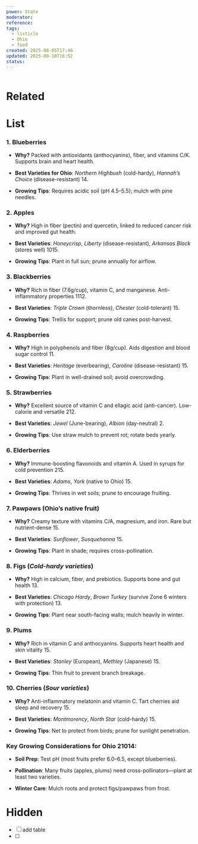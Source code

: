 ```yaml
---
power: State
moderator: 
reference: 
tags:
  - listicle
  - Ohio
  - food
created: 2025-08-05T17:46
updated: 2025-08-10T16:52
status: 
---
```

```table-of-contents
```

# Related

# List

### **1. Blueberries**

- **Why?** Packed with antioxidants (anthocyanins), fiber, and vitamins C/K. Supports brain and heart health.
    
- **Best Varieties for Ohio**: _Northern Highbush_ (cold-hardy), _Hannah’s Choice_ (disease-resistant) 14.
    
- **Growing Tips**: Requires acidic soil (pH 4.5–5.5); mulch with pine needles.
    

### **2. Apples**

- **Why?** High in fiber (pectin) and quercetin, linked to reduced cancer risk and improved gut health.
    
- **Best Varieties**: _Honeycrisp_, _Liberty_ (disease-resistant), _Arkansas Black_ (stores well) 1015.
    
- **Growing Tips**: Plant in full sun; prune annually for airflow.
    

### **3. Blackberries**

- **Why?** Rich in fiber (7.6g/cup), vitamin C, and manganese. Anti-inflammatory properties 1112.
    
- **Best Varieties**: _Triple Crown_ (thornless), _Chester_ (cold-tolerant) 15.
    
- **Growing Tips**: Trellis for support; prune old canes post-harvest.
    

### **4. Raspberries**

- **Why?** High in polyphenols and fiber (8g/cup). Aids digestion and blood sugar control 11.
    
- **Best Varieties**: _Heritage_ (everbearing), _Caroline_ (disease-resistant) 15.
    
- **Growing Tips**: Plant in well-drained soil; avoid overcrowding.
    

### **5. Strawberries**

- **Why?** Excellent source of vitamin C and ellagic acid (anti-cancer). Low-calorie and versatile 212.
    
- **Best Varieties**: _Jewel_ (June-bearing), _Albion_ (day-neutral) 2.
    
- **Growing Tips**: Use straw mulch to prevent rot; rotate beds yearly.
    

### **6. Elderberries**

- **Why?** Immune-boosting flavonoids and vitamin A. Used in syrups for cold prevention 215.
    
- **Best Varieties**: _Adams_, _York_ (native to Ohio) 15.
    
- **Growing Tips**: Thrives in wet soils; prune to encourage fruiting.
    

### **7. Pawpaws** (Ohio’s native fruit)

- **Why?** Creamy texture with vitamins C/A, magnesium, and iron. Rare but nutrient-dense 15.
    
- **Best Varieties**: _Sunflower_, _Susquehanna_ 15.
    
- **Growing Tips**: Plant in shade; requires cross-pollination.
    

### **8. Figs** (_Cold-hardy varieties_)

- **Why?** High in calcium, fiber, and prebiotics. Supports bone and gut health 13.
    
- **Best Varieties**: _Chicago Hardy_, _Brown Turkey_ (survive Zone 6 winters with protection) 13.
    
- **Growing Tips**: Plant near south-facing walls; mulch heavily in winter.
    

### **9. Plums**

- **Why?** Rich in vitamin C and anthocyanins. Supports heart health and skin vitality 15.
    
- **Best Varieties**: _Stanley_ (European), _Methley_ (Japanese) 15.
    
- **Growing Tips**: Thin fruit to prevent branch breakage.
    

### **10. Cherries** (_Sour varieties_)

- **Why?** Anti-inflammatory melatonin and vitamin C. Tart cherries aid sleep and recovery 15.
    
- **Best Varieties**: _Montmorency_, _North Star_ (cold-hardy) 15.
    
- **Growing Tips**: Net to protect from birds; prune for sunlight penetration.
    

### **Key Growing Considerations for Ohio** 21014:

- **Soil Prep**: Test pH (most fruits prefer 6.0–6.5, except blueberries).
    
- **Pollination**: Many fruits (apples, plums) need cross-pollinators—plant at least two varieties.
    
- **Winter Care**: Mulch roots and protect figs/pawpaws from frost.

# Hidden
- [ ] add table
- [ ] 